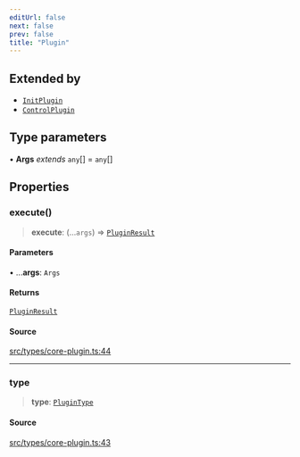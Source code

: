 ```yaml
---
editUrl: false
next: false
prev: false
title: "Plugin"
---
```


## Extended by

- [`InitPlugin`](/v4/api/interfaces/initplugin/)
- [`ControlPlugin`](/v4/api/interfaces/controlplugin/)

## Type parameters

• **Args** *extends* `any`[] = `any`[]

## Properties

### execute()

> **execute**: (...`args`) => [`PluginResult`](/v4/api/type-aliases/pluginresult/)

#### Parameters

• ...**args**: `Args`

#### Returns

[`PluginResult`](/v4/api/type-aliases/pluginresult/)

#### Source

[src/types/core-plugin.ts:44](https://github.com/sern-handler/handler/blob/513ac8edf4d89ef8d6a1ed18ea3d08f31adf7ddb/src/types/core-plugin.ts#L44)

***

### type

> **type**: [`PluginType`](/v4/api/enumerations/plugintype/)

#### Source

[src/types/core-plugin.ts:43](https://github.com/sern-handler/handler/blob/513ac8edf4d89ef8d6a1ed18ea3d08f31adf7ddb/src/types/core-plugin.ts#L43)
